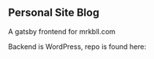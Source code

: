 ## Personal Site Blog

A gatsby frontend for mrkbll.com

Backend is WordPress, repo is found here: 
